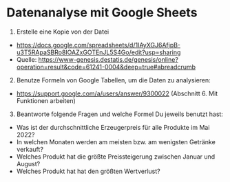 # Datenanalyse mit Google Sheets

1. Erstelle eine Kopie von der Datei
  * https://docs.google.com/spreadsheets/d/1IAyXGJ6AfjpB-u3T5RApaSBRo8IOAZxGOTEnJL5S4Go/edit?usp=sharing 
  * Quelle: https://www-genesis.destatis.de/genesis/online?operation=result&code=61241-0004&deep=true#abreadcrumb
2. Benutze Formeln von Google Tabellen, um die Daten zu analysieren:
  * https://support.google.com/a/users/answer/9300022 (Abschnitt 6. Mit Funktionen arbeiten)
3. Beantworte folgende Fragen und welche Formel Du jeweils benutzt hast:
  *  Was ist der durchschnittliche Erzeugerpreis für alle Produkte im Mai 2022?
  *  In welchen Monaten werden am meisten bzw. am wenigsten Getränke verkauft? 
  *  Welches Produkt hat die größte Preissteigerung zwischen Januar und August?
  *  Welches Produkt hat hat den größten Wertverlust?
